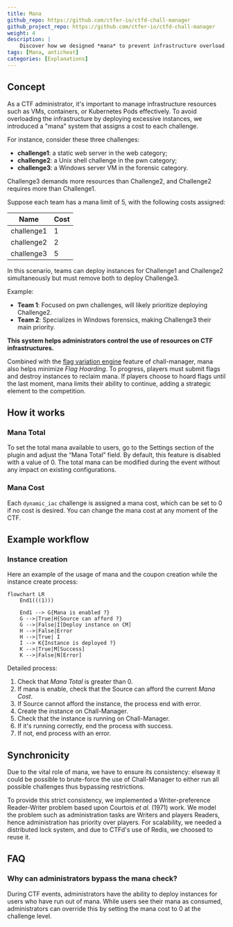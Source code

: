 ```yaml
---
title: Mana
github_repo: https://github.com/ctfer-io/ctfd-chall-manager
github_project_repo: https://github.com/ctfer-io/ctfd-chall-manager
weight: 4
description: |
    Discover how we designed *mana* to prevent infrastructure overload.
tags: [Mana, anticheat]
categories: [Explanations]
---
```


## Concept

As a CTF administrator, it's important to manage infrastructure resources such as VMs, containers, or Kubernetes Pods effectively. To avoid overloading the infrastructure by deploying excessive instances, we introduced a "mana" system that assigns a cost to each challenge.

For instance, consider these three challenges:
* **challenge1**: a static web server in the web category;
* **challenge2**: a Unix shell challenge in the pwn category;
* **challenge3**: a Windows server VM in the forensic category.

Challenge3 demands more resources than Challenge2, and Challenge2 requires more than Challenge1.

Suppose each team has a mana limit of 5, with the following costs assigned:

| Name          | Cost |
|---------------|------|
| challenge1    | 1    |
| challenge2    | 2    |
| challenge3    | 5    |

In this scenario, teams can deploy instances for Challenge1 and Challenge2 simultaneously but must remove both to deploy Challenge3.

Example:
* **Team 1**: Focused on pwn challenges, will likely prioritize deploying Challenge2.
* **Team 2**: Specializes in Windows forensics, making Challenge3 their main priority.

**This system helps administrators control the use of resources on CTF infrastructures.**

Combined with the [flag variation engine](/docs/chall-manager/challmaker-guides/flag-variation-engine/) feature of chall-manager, mana also helps minimize *Flag Hoarding*. To progress, players must submit flags and destroy instances to reclaim mana. If players choose to hoard flags until the last moment, mana limits their ability to continue, adding a strategic element to the competition.

## How it works

### Mana Total

To set the total mana available to users, go to the Settings section of the plugin and adjust the “Mana Total” field. By default, this feature is disabled with a value of 0. The total mana can be modified during the event without any impact on existing configurations.

### Mana Cost

Each `dynamic_iac` challenge is assigned a mana cost, which can be set to 0 if no cost is desired. You can change the mana cost at any moment of the CTF. 

## Example workflow
### Instance creation

Here an example of the usage of mana and the coupon creation while the instance create process:
```mermaid
flowchart LR
    End1(((1)))

    End1 --> G{Mana is enabled ?}
    G -->|True|H{Source can afford ?}
    G -->|False|I[Deploy instance on CM]
    H -->|False|Error
    H -->|True| I
    I --> K{Instance is deployed ?}
    K -->|True|M[Success]
    K -->|False|N[Error]

```

Detailed process:
1. Check that *Mana Total* is greater than 0.
2. If mana is enable, check that the Source can afford the current *Mana Cost*.
3. If Source cannot afford the instance, the process end with error.
4. Create the instance on Chall-Manager.
5. Check that the instance is running on Chall-Manager.
6. If it's running correctly, end the process with success.
7. If not, end process with an error.

## Synchronicity

Due to the vital role of mana, we have to ensure its consistency: elseway it could be possible to brute-force the use of Chall-Manager to either run all possible challenges thus bypassing restrictions.

To provide this strict consistency, we implemented a Writer-preference Reader-Writer problem based upon Courtois _et al._ (1971) work. We model the problem such as administration tasks are Writers and players Readers, hence administration has priority over players.
For scalability, we needed a distributed lock system, and due to CTFd's use of Redis, we choosed to reuse it.

## FAQ

### Why can administrators bypass the mana check?

During CTF events, administrators have the ability to deploy instances for users who have run out of mana. While users see their mana as consumed, administrators can override this by setting the mana cost to 0 at the challenge level.